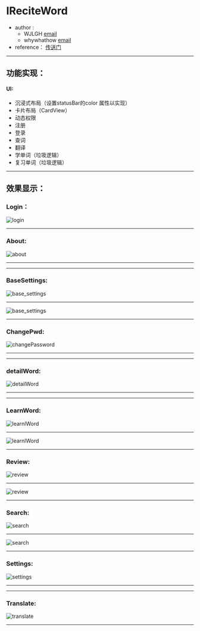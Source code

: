 
# IReciteWord

- author :
    - WJLGH  [email](1179315470@qq.com)
    - whywhathow [email](1246389103@qq.com)
- reference：
  [传送门](https://github.com/isuperqiang/Android-Word)

---



## 功能实现：

#### UI:  	

- 沉浸式布局（设置statusBar的color 属性以实现） 
- 卡片布局（CardView）
- 动态权限
- 注册
- 登录
- 查词
- 翻译
- 学单词（垃圾逻辑）
- 复习单词（垃圾逻辑）


  

---



## 效果显示：

### Login：

![login](./result_pic/login.png)



---

### About:

![about](./result_pic/about.png)

---

---

###  BaseSettings:

![base_settings](./result_pic/base_settings.png)

---

![base_settings](./result_pic/base_setting-save.png)

---

### ChangePwd:

![changePassword](./result_pic/changePwd.png)

---

---

### detailWord:

![detailWord](./result_pic/detailWord.png)

---

---

### LearnWord:

![learnlWord](./result_pic/learnWord.png)

---

![learnlWord](./result_pic/learnWord_after.png)

---

### Review:

![review](./result_pic/review_all.png)

---
![review](./result_pic/reviewWord.png)

---

### Search:

![search](./result_pic/search_1.png)

---

![search](./result_pic/search_input.png)

---


### Settings:

![settings](./result_pic/settings.png)

---

---

### Translate:

![translate](./result_pic/translate.png)

---
